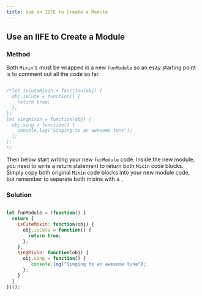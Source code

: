 ```yaml
---
title: Use an IIFE to Create a Module
---
```

## Use an IIFE to Create a Module

### Method

Both `Mixin`'s must be wrapped in a new `funModule` so an esay starting point is to comment out all the code so far.

```javascript

/*let isCuteMixin = function(obj) {
  obj.isCute = function() {
    return true;
  };
};
let singMixin = function(obj) {
  obj.sing = function() {
    console.log("Singing to an awesome tune");
  };
};
*/

```

Then below start writing your new `funModule` code. Inside the new module, you need to write a return statement to return both `Mixin` code blocks. Simply copy both original `Mixin` code blocks into your new module code, but remember to seperate both mixins with a `,`

### Solution

```javascript

let funModule = (function() {
  return {
    isCuteMixin: function(obj) {
      obj.isCute = function() {
        return true;
      };
    },
    singMixin: function(obj) {
      obj.sing = function() {
         console.log("Singing to an awesome tune");
      };
    }
  }
})();

```

